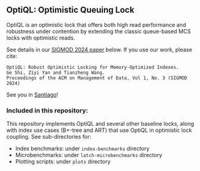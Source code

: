 ## OptiQL: Optimistic Queuing Lock

OptiQL is an optimistic lock that offers both high read performance and robustness under contention by extending the classic queue-based MCS locks with optimistic reads.  

See details in our [SIGMOD 2024 paper](https://www.cs.sfu.ca/~tzwang/optiql.pdf) below. If you use our work, please cite:

```
OptiQL: Robust Optimistic Locking for Memory-Optimized Indexes.
Ge Shi, Ziyi Yan and Tianzheng Wang.
Proceedings of the ACM on Management of Data, Vol 1, No. 3 (SIGMOD 2024)
```

See you in [Santiago](https://2024.sigmod.org/)!

### Included in this repository:
This repository implements OptiQL and several other baseline locks, along with index use cases (B+-tree and ART) that use OptiQL in optimistic lock coupling. See sub-directories for:
* Index benchmarks:  under `index-benchmarks` directory 
* Microbenchmarks: under `latch-microbenchmarks` directory
* Plotting scripts: under `plots` directory
